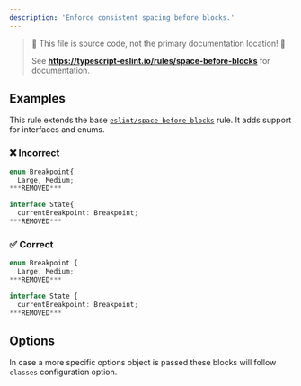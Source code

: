 ```yaml
---
description: 'Enforce consistent spacing before blocks.'
---
```


> 🛑 This file is source code, not the primary documentation location! 🛑
>
> See **https://typescript-eslint.io/rules/space-before-blocks** for documentation.

## Examples

This rule extends the base [`eslint/space-before-blocks`](https://eslint.org/docs/rules/space-before-blocks) rule.
It adds support for interfaces and enums.

<!-- tabs -->

### ❌ Incorrect

```ts
enum Breakpoint{
  Large, Medium;
***REMOVED***

interface State{
  currentBreakpoint: Breakpoint;
***REMOVED***
```

### ✅ Correct

```ts
enum Breakpoint {
  Large, Medium;
***REMOVED***

interface State {
  currentBreakpoint: Breakpoint;
***REMOVED***
```

## Options

In case a more specific options object is passed these blocks will follow `classes` configuration option.
